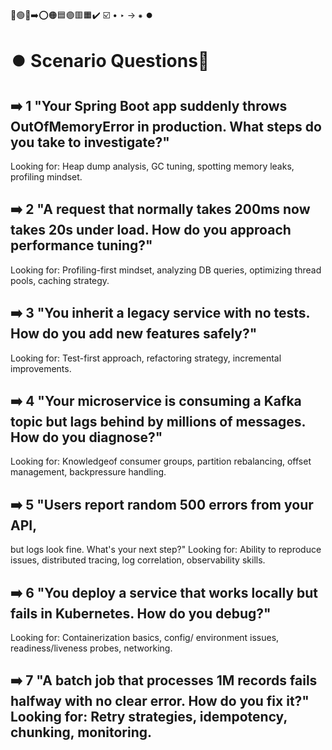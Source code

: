 🔵🟢🔴➡️⭕🟠🟦🟣🟥🟧✔️ ☑️ • ‣ → ⁕ ⏺️

# ⏺️ Scenario Questions🔴

## ➡️ 1 "Your Spring Boot app suddenly throws OutOfMemoryError in production. What steps do you take to investigate?"

Looking for: Heap dump analysis, GC tuning, spotting memory leaks, profiling mindset.

## ➡️ 2 "A request that normally takes 200ms now takes 20s under load. How do you approach performance tuning?"

Looking for: Profiling-first mindset, analyzing DB queries, optimizing thread pools, caching strategy.

## ➡️ 3 "You inherit a legacy service with no tests. How do you add new features safely?"

Looking for: Test-first approach, refactoring strategy, incremental improvements.

## ➡️ 4 "Your microservice is consuming a Kafka topic but lags behind by millions of messages. How do you diagnose?"

Looking for: Knowledgeof consumer groups, partition rebalancing, offset management, backpressure handling.

## ➡️ 5 "Users report random 500 errors from your API,

but logs look fine. What's your next step?" Looking for: Ability to reproduce issues, distributed tracing, log correlation, observability skills.

## ➡️ 6 "You deploy a service that works locally but fails in Kubernetes. How do you debug?"

Looking for: Containerization basics, config/ environment issues, readiness/liveness probes, networking.

## ➡️ 7 "A batch job that processes 1M records fails halfway with no clear error. How do you fix it?" Looking for: Retry strategies, idempotency, chunking, monitoring.
